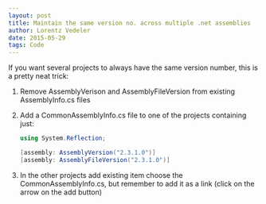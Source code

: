 ```yaml
---
layout: post
title: Maintain the same version no. across multiple .net assemblies
author: Lorentz Vedeler
date: 2015-05-29
tags: Code
---
```

If you want several projects to always have the same version number, this is a pretty neat trick:

1. Remove AssemblyVerison and AssemblyFileVersion from existing AssemblyInfo.cs files
2. Add a CommonAssemblyInfo.cs file to one of the projects containing just:

	```csharp
	using System.Reflection;

	[assembly: AssemblyVersion("2.3.1.0")]
	[assembly: AssemblyFileVersion("2.3.1.0")]
	```

3. In the other projects add existing item choose the CommonAssemblyInfo.cs, but remember to add it as a link (click on the arrow on the add button)

